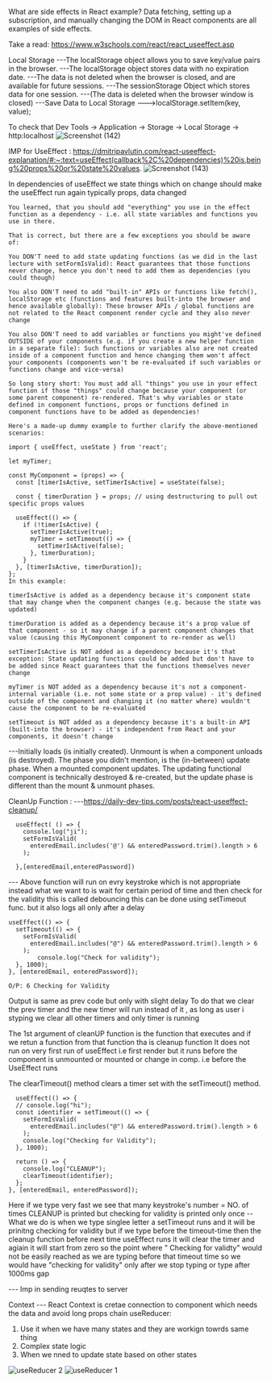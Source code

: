 What are side effects in React example?
Data fetching, setting up a subscription, and manually changing the DOM in React components are all examples of side effects.


Take a read: https://www.w3schools.com/react/react_useeffect.asp

Local Storage
---The localStorage object allows you to save key/value pairs in the browser.
---The localStorage object stores data with no expiration date.
---The data is not deleted when the browser is closed, and are available for future sessions.
---The sessionStorage Object which stores data for one session.
---(The data is deleted when the browser window is closed)
---Save Data to Local Storage --->localStorage.setItem(key, value);


To check that Dev Tools -> Application -> Storage -> Local Storage -> http:localhost
![Screenshot (142)](https://user-images.githubusercontent.com/98139553/206268038-01fdb6af-20f4-4bc2-be0e-97ae8f42e3e5.png)

IMP for UseEffect : https://dmitripavlutin.com/react-useeffect-explanation/#:~:text=useEffect(callback%2C%20dependencies)%20is,being%20props%20or%20state%20values.
![Screenshot (143)](https://user-images.githubusercontent.com/98139553/206268222-fe3e4852-7f35-40dc-8a8a-60eb07c7cc0d.png)

In dependencies of useEffect we state things which on change should make the useEffect run again typically props, data changed

```
You learned, that you should add "everything" you use in the effect function as a dependency - i.e. all state variables and functions you use in there.

That is correct, but there are a few exceptions you should be aware of:

You DON'T need to add state updating functions (as we did in the last lecture with setFormIsValid): React guarantees that those functions never change, hence you don't need to add them as dependencies (you could though)

You also DON'T need to add "built-in" APIs or functions like fetch(), localStorage etc (functions and features built-into the browser and hence available globally): These browser APIs / global functions are not related to the React component render cycle and they also never change

You also DON'T need to add variables or functions you might've defined OUTSIDE of your components (e.g. if you create a new helper function in a separate file): Such functions or variables also are not created inside of a component function and hence changing them won't affect your components (components won't be re-evaluated if such variables or functions change and vice-versa)

So long story short: You must add all "things" you use in your effect function if those "things" could change because your component (or some parent component) re-rendered. That's why variables or state defined in component functions, props or functions defined in component functions have to be added as dependencies!

Here's a made-up dummy example to further clarify the above-mentioned scenarios:

import { useEffect, useState } from 'react';
 
let myTimer;
 
const MyComponent = (props) => {
  const [timerIsActive, setTimerIsActive] = useState(false);
 
  const { timerDuration } = props; // using destructuring to pull out specific props values
 
  useEffect(() => {
    if (!timerIsActive) {
      setTimerIsActive(true);
      myTimer = setTimeout(() => {
        setTimerIsActive(false);
      }, timerDuration);
    }
  }, [timerIsActive, timerDuration]);
};
In this example:

timerIsActive is added as a dependency because it's component state that may change when the component changes (e.g. because the state was updated)

timerDuration is added as a dependency because it's a prop value of that component - so it may change if a parent component changes that value (causing this MyComponent component to re-render as well)

setTimerIsActive is NOT added as a dependency because it's that exception: State updating functions could be added but don't have to be added since React guarantees that the functions themselves never change

myTimer is NOT added as a dependency because it's not a component-internal variable (i.e. not some state or a prop value) - it's defined outside of the component and changing it (no matter where) wouldn't cause the component to be re-evaluated

setTimeout is NOT added as a dependency because it's a built-in API (built-into the browser) - it's independent from React and your components, it doesn't change
```


---Initially loads (is initially created).
Unmount is when a component
unloads (is destroyed).
The phase you didn't mention,
is the (in-between) update phase.
When a mounted component updates.
The updating functional component
is technically destroyed & re-created,
but the update phase is different than
the mount & unmount phases.

CleanUp Function :
---https://daily-dev-tips.com/posts/react-useeffect-cleanup/
```
  useEffect( () => {
    console.log("ji");
    setFormIsValid(
      enteredEmail.includes('@') && enteredPassword.trim().length > 6
    );

  },[enteredEmail,enteredPassword])
  ```
  --- Above function will run on evry keystroke which is not appropriate instead what we want to is wait for certain period of time and then check for the validity           this is called debouncing this can be done using setTimeout func. but it also logs all only after a delay
  ```
  useEffect(() => {
    setTimeout(() => {
      setFormIsValid(
        enteredEmail.includes("@") && enteredPassword.trim().length > 6
      );
          console.log("Check for validity");
    }, 1000);
  }, [enteredEmail, enteredPassword]);
  
  O/P: 6 Checking for Validity
  ``` 
  Output is same as prev code but only with slight delay
  To do that we clear the prev timer and the new timer will run instead of it , as long as user i styping we clear all other timers and only timer is running 
  
  The 1st argument of cleanUP function is the function that executes and if we retun a function from that function tha is cleanup function 
  It does not run on very first run of useEffect i.e first render but it runs before the component is unmounted or mounted or change in comp. i.e before the UseEffect   runs
  
  The clearTimeout() method clears a timer set with the setTimeout() method.
  
  ```
    useEffect(() => {
    // console.log("hi");
    const identifier = setTimeout(() => {
      setFormIsValid(
        enteredEmail.includes("@") && enteredPassword.trim().length > 6
      );
      console.log("Checking for Validity");
    }, 1000);

    return () => {
      console.log("CLEANUP");
      clearTimeout(identifier);
    };
  }, [enteredEmail, enteredPassword]);
  ```
  Here if we type very fast we see that many keystroke's number = NO. of times CLEANUP is printed but checking for validity is printed only once 
 -- What we do is when we type singlee letter a setTimeout runs and it will be prinitng checking for validity but if we type before the timeout-time then the cleanup function before next time useEffect runs it will clear the timer and agiain it will start from zero so the point where " Checking for validty" would not be easily reached as we are typing before that timeout time so we would have "checking for validity" only after we stop typing or type after 1000ms gap 
 
--- Imp in sending reuqtes to server 

Context
--- React Context is cretae connection to component which needs the data and avoid long props chain
useReducer:
1) Use it when we have many states and they are workign towrds same thing 
2) Complex state logic
3) When we nned to update state based on other states 

![useReducer 2](https://user-images.githubusercontent.com/98139553/206369492-6c48a949-c85a-4944-948d-f8090d2af871.png)
![useReducer 1](https://user-images.githubusercontent.com/98139553/206369525-f49cbf4e-f29b-4ea4-944f-3d887fef66a3.png)


